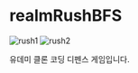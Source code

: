 # realmRushBFS

![rush1](https://github.com/onlySaying/realmRushBFS/assets/48788534/e33c8d77-c669-49c2-9256-6c5436213c38)
![rush2](https://github.com/onlySaying/realmRushBFS/assets/48788534/965721c2-3945-47d3-8fcc-31aadcfc395d)

유데미 클론 코딩 디펜스 게임입니다.
